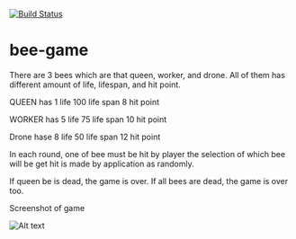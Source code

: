 [![Build Status](https://travis-ci.org/mehmetuygun/bee-game.svg?branch=master)](https://travis-ci.org/mehmetuygun/bee-game)

# bee-game

There are 3 bees which are that queen, worker, and drone. All of them has different amount of life, lifespan, and hit point.

QUEEN has
  1 life
  100 life span
  8 hit point

WORKER has
  5 life
  75 life span
  10 hit point

Drone hase
  8 life
  50 life span
  12 hit point
  
  In each round, one of bee must be hit by player the selection of which bee will be get hit is made by application as randomly.
  
  If queen be is dead, the game is over.
  If all bees are dead, the game is over too.
  
  Screenshot of game
  
  ![Alt text](  https://s29.postimg.org/z0g1webhj/bee_game.jpg "bee-game")
